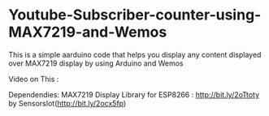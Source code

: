 # Youtube-Subscriber-counter-using-MAX7219-and-Wemos
This is a  simple aarduino code that helps you display any content displayed over MAX7219 display by using Arduino and Wemos

Video on This : 

Dependendies:
  MAX7219 Display Library for ESP8266 : http://bit.ly/2oTtoty by SensorsIot(http://bit.ly/2ocx5fp)
